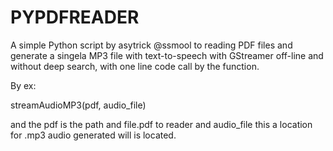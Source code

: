 # PYPDFREADER
A simple Python script by asytrick @ssmool to reading PDF files and generate a singela MP3 file with text-to-speech with GStreamer off-line and without deep search, with one line code call by the function.

By ex:

streamAudioMP3(pdf, audio_file)

and the pdf is the path and file.pdf to reader and audio_file this a location for .mp3 audio generated will is located.
